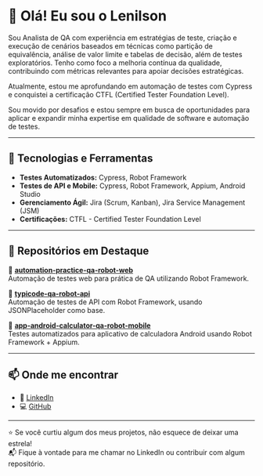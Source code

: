 # 👋 Olá! Eu sou o Lenilson

Sou Analista de QA com experiência em estratégias de teste, criação e execução de cenários baseados em técnicas como partição de equivalência, análise de valor limite e tabelas de decisão, além de testes exploratórios. Tenho como foco a melhoria contínua da qualidade, contribuindo com métricas relevantes para apoiar decisões estratégicas.

Atualmente, estou me aprofundando em automação de testes com Cypress e conquistei a certificação CTFL (Certified Tester Foundation Level).

Sou movido por desafios e estou sempre em busca de oportunidades para aplicar e expandir minha expertise em qualidade de software e automação de testes.

---

## 🧪 Tecnologias e Ferramentas

- **Testes Automatizados:** Cypress, Robot Framework  
- **Testes de API e Mobile:** Cypress, Robot Framework, Appium, Android Studio
- **Gerenciamento Ágil:** Jira (Scrum, Kanban), Jira Service Management (JSM) 
- **Certificações:** CTFL - Certified Tester Foundation Level  

---

## 📂 Repositórios em Destaque

🔧 **[automation-practice-qa-robot-web](https://github.com/LenilsonBastida/automation-practice-qa-robot-web)**  
Automação de testes web para prática de QA utilizando Robot Framework.

🔧 **[typicode-qa-robot-api](https://github.com/LenilsonBastida/typicode-qa-robot-api)**  
Automação de testes de API com Robot Framework, usando JSONPlaceholder como base.

🔧 **[app-android-calculator-qa-robot-mobile](https://github.com/LenilsonBastida/app-android-calculator-qa-robot-mobile)**  
Testes automatizados para aplicativo de calculadora Android usando Robot Framework + Appium.

---

## 📫 Onde me encontrar

- 💼 [LinkedIn](https://www.linkedin.com/in/lenilson-bastida)
- 💻 [GitHub](https://github.com/LenilsonBastida)

---

⭐ Se você curtiu algum dos meus projetos, não esquece de deixar uma estrela!  
📬 Fique à vontade para me chamar no LinkedIn ou contribuir com algum repositório.

